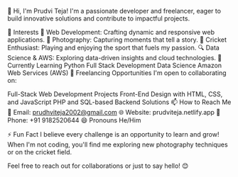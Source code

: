 👋 Hi, I'm Prudvi Teja!
I'm a passionate developer and freelancer, eager to build innovative solutions and contribute to impactful projects.

👀 Interests
🚀 Web Development: Crafting dynamic and responsive web applications.
📸 Photography: Capturing moments that tell a story.
🏏 Cricket Enthusiast: Playing and enjoying the sport that fuels my passion.
🔍 Data Science & AWS: Exploring data-driven insights and cloud technologies.
🌱 Currently Learning
Python Full Stack Development
Data Science
Amazon Web Services (AWS)
💼 Freelancing Opportunities
I'm open to collaborating on:

Full-Stack Web Development Projects
Front-End Design with HTML, CSS, and JavaScript
PHP and SQL-based Backend Solutions
📫 How to Reach Me
📧 Email: prudhviteja2002@gmail.com
🌐 Website: prudviteja.netlify.app
📱 Phone: +91 9182520644
😄 Pronouns
He/Him

⚡ Fun Fact
I believe every challenge is an opportunity to learn and grow! When I'm not coding, you'll find me exploring new photography techniques or on the cricket field.

Feel free to reach out for collaborations or just to say hello! 😊
